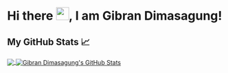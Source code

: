 # Hi there <img src="https://raw.githubusercontent.com/MartinHeinz/MartinHeinz/master/wave.gif" width="30px">, I am Gibran Dimasagung!

## My GitHub Stats &#x1f4c8;

<a href="https://github.com/gibrandev/gibrandev">
  <img align="center" src="https://github-readme-stats.vercel.app/api/top-langs/?username=catalinpit&hide=java,html&title_color=ffffff&text_color=c9cacc&icon_color=2bbc8a&bg_color=1d1f21" />
</a>
<a href="https://github.com/gibrandev/gibrandev">
  <img align="center" src="https://github-readme-stats.vercel.app/api?username=gibrandev&show_icons=true&line_height=27&count_private=true&title_color=ffffff&text_color=c9cacc&icon_color=2bbc8a&bg_color=1d1f21" alt="Gibran Dimasagung's GitHub Stats" />
</a>

<!--
**catalinpit/catalinpit** is a ✨ _special_ ✨ repository because its `README.md` (this file) appears on your GitHub profile.

Here are some ideas to get you started:

- 🔭 I’m currently working on ...
- 🌱 I’m currently learning ...
- 👯 I’m looking to collaborate on ...
- 🤔 I’m looking for help with ...
- 💬 Ask me about ...
- 📫 How to reach me: ...
- 😄 Pronouns: ...
- ⚡ Fun fact: ...
-->
